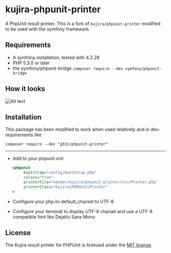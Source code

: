 kujira-phpunit-printer
======================

A PhpUnit result printer.
This is a fork of `kujira/phpunit-printer` modified to be used with the symfony framework.

## Requirements

 * A symfony installation, tested with 4.2.28
 * PHP 5.3.0 or later
 * the symfony/phpunit-bridge `composer require --dev symfony/phpunit-bridge`

## How it looks

![Alt text](/kujira-phpunit-result-printer.jpg?raw=true "Kujira phpunit result printer")

## Installation

This package has been modified to work when used relatively and in dev-requirements like 

`composer require --dev "g33z/phpunit-printer"`

---

* Add to your phpunit.xml

```xml
   <phpunit
        bootstrap="config/bootstrap.php"
        colors="true"
        printerFile="vendor/kujira/phpunit-printer/src/Printer.php"
        printerClass="Kujira\PHPUnit\Printer"
   >
```

* Configure your php.ini default_charset to UTF-8

* Configure your terminal to display UTF-8 charset and use a UTF-8 compatible font like DejaVu Sans Mono

## License

The Kujira result printer for PHPUnit is licensed under the [MIT license](LICENSE).
